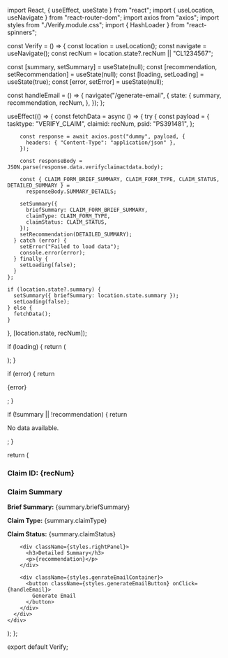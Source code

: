 import React, { useEffect, useState } from "react";
import { useLocation, useNavigate } from "react-router-dom";
import axios from "axios";
import styles from "./Verify.module.css";
import { HashLoader } from "react-spinners";

const Verify = () => {
  const location = useLocation();
  const navigate = useNavigate();
  const recNum = location.state?.recNum || "CL1234567";

  const [summary, setSummary] = useState(null);
  const [recommendation, setRecommendation] = useState(null);
  const [loading, setLoading] = useState(true);
  const [error, setError] = useState(null);

  const handleEmail = () => {
    navigate("/generate-email", {
      state: {
        summary,
        recommendation,
        recNum,
      },
    });
  };

  useEffect(() => {
    const fetchData = async () => {
      try {
        const payload = {
          tasktype: "VERIFY_CLAIM",
          claimid: recNum,
          psid: "PS391481",
        };

        const response = await axios.post("dummy", payload, {
          headers: { "Content-Type": "application/json" },
        });

        const responseBody = JSON.parse(response.data.verifyclaimactdata.body);

        const { CLAIM_FORM_BRIEF_SUMMARY, CLAIM_FORM_TYPE, CLAIM_STATUS, DETAILED_SUMMARY } =
          responseBody.SUMMARY_DETAILS;

        setSummary({
          briefSummary: CLAIM_FORM_BRIEF_SUMMARY,
          claimType: CLAIM_FORM_TYPE,
          claimStatus: CLAIM_STATUS,
        });
        setRecommendation(DETAILED_SUMMARY);
      } catch (error) {
        setError("Failed to load data");
        console.error(error);
      } finally {
        setLoading(false);
      }
    };

    if (location.state?.summary) {
      setSummary({ briefSummary: location.state.summary });
      setLoading(false);
    } else {
      fetchData();
    }
  }, [location.state, recNum]);

  if (loading) {
    return (
      <div className={styles.spinnerContainer}>
        <HashLoader color="#0f5fdc" size={40} />
      </div>
    );
  }

  if (error) {
    return <p>{error}</p>;
  }

  if (!summary || !recommendation) {
    return <p>No data available.</p>;
  }

  return (
    <div>
      <div className={styles.claimIdDisplay}>
        <h3>Claim ID: {recNum}</h3>
      </div>
      <div className={styles.verifyContainer}>
        <div className={styles.leftPanel}>
          <h3>Claim Summary</h3>
          <p><strong>Brief Summary:</strong> {summary.briefSummary}</p>
          <p><strong>Claim Type:</strong> {summary.claimType}</p>
          <p><strong>Claim Status:</strong> {summary.claimStatus}</p>
        </div>

        <div className={styles.rightPanel}>
          <h3>Detailed Summary</h3>
          <p>{recommendation}</p>
        </div>

        <div className={styles.genrateEmailContainer}>
          <button className={styles.generateEmailButton} onClick={handleEmail}>
            Generate Email
          </button>
        </div>
      </div>
    </div>
  );
};

export default Verify;
